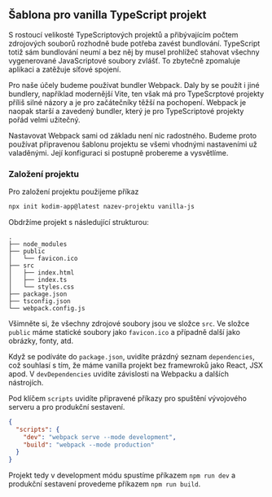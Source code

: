 ## Šablona pro vanilla TypeScript projekt

S rostoucí velikosté TypeScriptových projektů a přibývajícím počtem zdrojových souborů rozhodně bude potřeba zavést bundlování. TypeScript totiž sám bundlování neumí a bez něj by musel prohlížeč stahovat všechny vygenerované JavaScriptové soubory zvlášť. To zbytečně zpomaluje aplikaci a zatěžuje síťové spojení.

Pro naše účely budeme používat bundler Webpack. Daly by se použít i jiné bundlery, například modernější Vite, ten však má pro TypeScrptové projekty příliš silné názory a je pro začátečníky těžší na pochopení. Webpack je naopak starší a zavedený bundler, který je pro TypeScriptové projekty pořád velmi užitečný.

Nastavovat Webpack sami od základu není nic radostného. Budeme proto používat připravenou šablonu projektu se všemi vhodnými nastaveními už valaděnými. Její konfiguraci si postupně probereme a vysvětlíme.

### Založení projektu

Pro založení projektu použijeme příkaz

```bash
npx init kodim-app@latest nazev-projektu vanilla-js
```

Obdržíme projekt s následující strukturou:

```
.
├── node_modules
├── public
│   └── favicon.ico
├── src
│   ├── index.html
│   ├── index.ts
│   └── styles.css
├── package.json
├── tsconfig.json
└── webpack.config.js
```

Všimněte si, že všechny zdrojové soubory jsou ve složce `src`. Ve složce `public` máme statické soubory jako `favicon.ico` a případně další jako obrázky, fonty, atd.

Když se podíváte do `package.json`, uvidíte prázdný seznam `dependencies`, což souhlasí s tím, že máme vanilla projekt bez framewroků jako React, JSX apod. V `devDependencies` uvidíte závislosti na Webpacku a dalších nástrojích.

Pod klíčem `scripts` uvidíte připravené příkazy pro spuštění vývojového serveru a pro produkční sestavení.

```json
{
  "scripts": {
    "dev": "webpack serve --mode development",
    "build": "webpack --mode production"
  }
}
```

Projekt tedy v development módu spustíme příkazem `npm run dev` a produkční sestavení provedeme příkazem `npm run build`.
